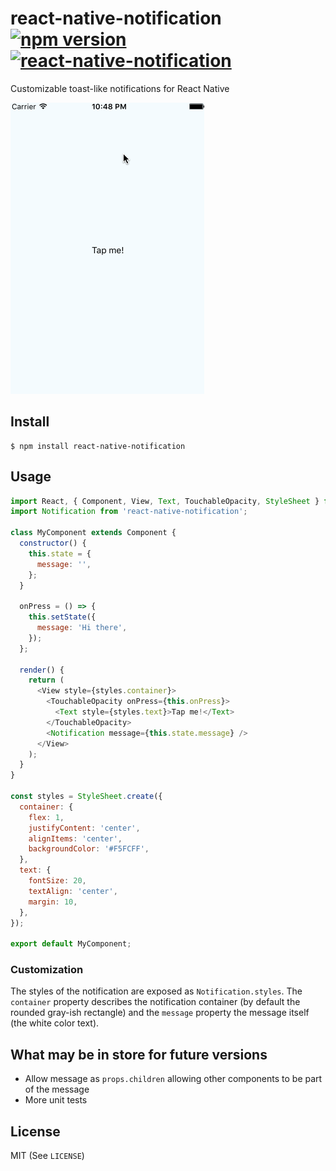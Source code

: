 # react-native-notification [![npm version](https://img.shields.io/npm/v/react-native-notification.svg?style=flat)](https://www.npmjs.com/package/react-native-notification) [![react-native-notification](https://img.shields.io/npm/dt/react-native-notification.svg?style=flat)](https://www.npmjs.org/package/react-native-notification)
Customizable toast-like notifications for React Native 

![notification](https://github.com/frostney/react-native-notification/blob/master/docs/notification-ios.gif)

## Install
```
$ npm install react-native-notification
```

## Usage
```javascript
import React, { Component, View, Text, TouchableOpacity, StyleSheet } from 'react-native';
import Notification from 'react-native-notification';

class MyComponent extends Component {
  constructor() {
    this.state = {
      message: '',
    };
  }

  onPress = () => {
    this.setState({
      message: 'Hi there',
    });
  };

  render() {
    return (
      <View style={styles.container}>
        <TouchableOpacity onPress={this.onPress}>
          <Text style={styles.text}>Tap me!</Text>
        </TouchableOpacity>
        <Notification message={this.state.message} />
      </View>
    );
  }
}

const styles = StyleSheet.create({
  container: {
    flex: 1,
    justifyContent: 'center',
    alignItems: 'center',
    backgroundColor: '#F5FCFF',
  },
  text: {
    fontSize: 20,
    textAlign: 'center',
    margin: 10,
  },
});

export default MyComponent;
```

### Customization
The styles of the notification are exposed as `Notification.styles`. The `container` property describes the notification container (by default the rounded gray-ish rectangle) and the `message` property the message itself (the white color text).

## What may be in store for future versions
- Allow message as `props.children` allowing other components to be part of the message
- More unit tests

## License
MIT (See `LICENSE`)
